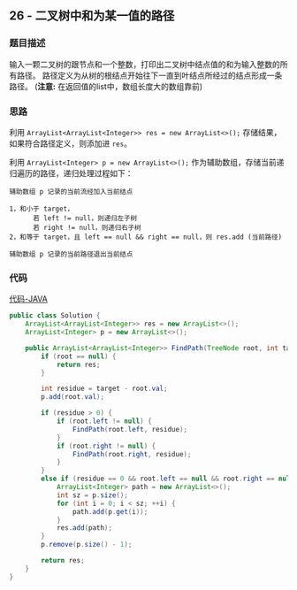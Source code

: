 ## 26 - 二叉树中和为某一值的路径

### 题目描述

输入一颗二叉树的跟节点和一个整数，打印出二叉树中结点值的和为输入整数的所有路径。
路径定义为从树的根结点开始往下一直到叶结点所经过的结点形成一条路径。
(**注意:** 在返回值的list中，数组长度大的数组靠前)

### 思路

利用 `ArrayList<ArrayList<Integer>> res = new ArrayList<>();` 存储结果，如果符合路径定义，则添加进 `res`。

利用 `ArrayList<Integer> p = new ArrayList<>();` 作为辅助数组，存储当前递归遍历的路径，递归处理过程如下：

```
辅助数组 p 记录的当前流经加入当前结点

1，和小于 target，
      若 left != null，则递归左子树
      若 right != null，则递归右子树
2，和等于 target，且 left == null && right == null，则 res.add (当前路径)

辅助数组 p 记录的当前路径退出当前结点
```

### 代码
[代码-JAVA](Solution.java)

```java
public class Solution {
    ArrayList<ArrayList<Integer>> res = new ArrayList<>();
    ArrayList<Integer> p = new ArrayList<>();

    public ArrayList<ArrayList<Integer>> FindPath(TreeNode root, int target) {
        if (root == null) {
            return res;
        }

        int residue = target - root.val;
        p.add(root.val);

        if (residue > 0) {
            if (root.left != null) {
                FindPath(root.left, residue);
            }
            if (root.right != null) {
                FindPath(root.right, residue);
            }
        }
        else if (residue == 0 && root.left == null && root.right == null) {
            ArrayList<Integer> path = new ArrayList<>();
            int sz = p.size();
            for (int i = 0; i < sz; ++i) {
                path.add(p.get(i));
            }
            res.add(path);
        }
        p.remove(p.size() - 1);

        return res;
    }
}
```
